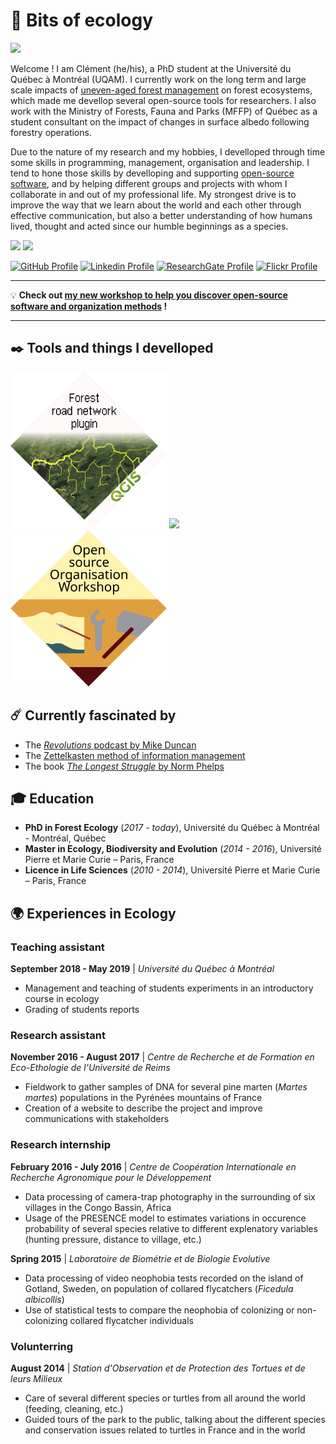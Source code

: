 # 🍃 Bits of ecology

![](https://user-images.githubusercontent.com/41070328/114421017-d9610500-9b82-11eb-839b-80597308a7e1.png)

Welcome ! I am Clément (he/his), a PhD student at the Université du Québec à Montréal (UQAM). I currently work on the long term and large scale impacts of [uneven-aged forest management](https://forestrypedia.com/even-aged-forests-vs-uneven-aged-forests/) on forest ecosystems, which made me devellop several open-source tools for researchers. I also work with the Ministry of Forests, Fauna and Parks (MFFP) of Québec as a student consultant on the impact of changes in surface albedo following forestry operations.

Due to the nature of my research and my hobbies, I develloped through time some skills in programming, management, organisation and leadership. I tend to hone those skills by develloping and supporting [open-source software](https://en.wikipedia.org/wiki/Open-source_software), and by helping different groups and projects with whom I collaborate in and out of my professional life. My strongest drive is to improve the way that we learn about the world and each other through effective communication, but also a better understanding of how humans lived, thought and acted since our humble beginnings as a species.

![](https://img.shields.io/badge/Langage-French%20(native)-D72347) ![](https://img.shields.io/badge/Langage-English%20(C2)-D72347)

[![GitHub Profile](https://img.shields.io/badge/GitHub-Klemet-lightgrey?logo=GitHub)](https://github.com/Klemet) 
[![Linkedin Profile](https://img.shields.io/badge/Linkedin-Cl%C3%A9ment%20Hardy-0A66C2?logo=linkedin)](https://www.linkedin.com/in/clement-hardy-ecology/) 
[![ResearchGate Profile](https://img.shields.io/badge/ResearchGate-Cl%C3%A9ment%20Hardy-00CCBB?logo=researchgate)](https://www.researchgate.net/profile/Clement-Hardy-3) 
[![Flickr Profile](https://img.shields.io/badge/Flickr-Cl%C3%A9ment%20De%20Riv-347deb?logo=flickr)](https://flickr.com/photos/135911843@N03/)

* * *

💡 **Check out [my new workshop to help you discover open-source software and organization methods](https://klemet.github.io/Workshop-Organization-EN/) !**

* * *

## ✒️ Tools and things I develloped

<a href="https://github.com/Klemet/ForestRoadNetworkPluginForQGIS">
<img src="https://raw.githubusercontent.com/Klemet/ForestRoadNetworkPluginForQGIS/master/Logo_FR_Plugin.svg" width="250"></a> <a href="https://github.com/Klemet/LANDIS-II-Forest-Roads-Simulation-module">
<img src="https://raw.githubusercontent.com/Klemet/LANDIS-II-Forest-Roads-Simulation-module/master/docs/FRS_module_logo.svg" width="250"></a> 
<a href="https://klemet.github.io/Workshop-Organization-EN/">
<img src="https://raw.githubusercontent.com/Klemet/Workshop-Organization-EN/main/imgs/Logo%20atelier%20organisation%20EN.svg" width="250"></a>

## ☄️ Currently fascinated by

- The [*Revolutions* podcast by Mike Duncan](https://thehistoryofrome.typepad.com/)
- The [Zettelkasten method of information management](https://zettelkasten.de/posts/overview/)
- The book [*The Longest Struggle* by Norm Phelps](https://www.goodreads.com/book/show/1890134.The_Longest_Struggle)

## 🎓 Education

- **PhD in Forest Ecology** (*2017 - today*), Université du Québec à Montréal - Montréal, Québec
- **Master in Ecology, Biodiversity and Evolution** (*2014 - 2016*), Université Pierre et Marie Curie – Paris, France
- **Licence in Life Sciences** (*2010 - 2014*), Université Pierre et Marie Curie – Paris, France

## 🌍 Experiences in Ecology

### **Teaching assistant**
**September 2018 - May 2019** | *Université du Québec à Montréal*
- Management and teaching of students experiments in an introductory course in ecology
- Grading of students reports

### **Research assistant**
**November 2016 - August 2017** | *Centre de Recherche et de Formation en Eco-Ethologie de l'Université de Reims*
- Fieldwork to gather samples of DNA for several pine marten (*Martes martes*) populations in the Pyrénées mountains of France
- Creation of a website to describe the project and improve communications with stakeholders

### **Research internship**
**February 2016 - July 2016** | *Centre de Coopération Internationale en Recherche Agronomique pour le Développement*
- Data processing of camera-trap photography in the surrounding of six villages in the Congo Bassin, Africa
- Usage of the PRESENCE model to estimates variations in occurence probability of several species relative to different explenatory variables (hunting pressure, distance to village, etc.)

**Spring 2015** | *Laboratoire de Biométrie et de Biologie Evolutive*
- Data processing of video neophobia tests recorded on the island of Gotland, Sweden, on population of collared flycatchers (*Ficedula albicollis*)
- Use of statistical tests to compare the neophobia of colonizing or non-colonizing collared flycatcher individuals

### **Volunterring**
**August 2014** | *Station d'Observation et de Protection des Tortues et de leurs Milieux*
- Care of several different species or turtles from all around the world (feeding, cleaning, etc.)
- Guided tours of the park to the public, talking about the different species and conservation issues related to turtles in France and in the world
